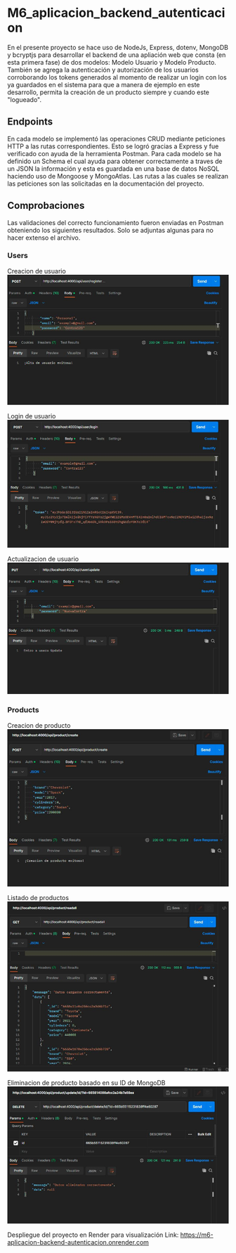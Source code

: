# M6_aplicacion_backend_autenticacion

En el presente proyecto se hace uso de NodeJs, Express, dotenv, MongoDB y bcryptjs para desarrollar
el backend de una apliación web que consta (en esta primera fase) de dos modelos: Modelo Usuario y Modelo Producto.
También se agrega la autenticación y autorización de los usuarios corroborando los tokens generados al momento de realizar un login con los ya guardados en el sistema para que a manera de ejemplo en este desarrollo, permita la creación de un producto siempre y cuando este "logueado".

<h2>Endpoints</h2>

En cada modelo se implementó las operaciones CRUD mediante peticiones HTTP a las rutas correspondientes. Esto se logró gracias a Express y fue verificado con ayuda de la herramienta Postman. Para cada modelo se ha definido un Schema el cual ayuda para obtener correctamente a traves de un JSON la información y esta es guardada en una base de datos NoSQL haciendo uso de Mongoose y MongoAtlas.
Las rutas a las cuales se realizan las peticiones son las solicitadas en la documentación del proyecto.

<h2>Comprobaciones</h2>

Las validaciones del correcto funcionamiento fueron enviadas en Postman obteniendo los siguientes resultados. Solo se adjuntas algunas para no hacer extenso el archivo.

<h3>Users</h3>

Creacion de usuario
<img src="./media/RegistroUsuario.JPG"/>

Login de usuario
<img src="./media/LoginUsuario.JPG"/>

Actualizacion de usuario
<img src="./media/ActualizacionUsuario.JPG"/>

<h3>Products</h3>

Creacion de producto
<img src="./media/CreacionProducto.JPG"/>

Listado de productos
<img src="./media/ListadoProductos.JPG"/>

Eliminacion de producto basado en su ID de MongoDB
<img src="./media/EliminacionProductoxID.JPG"/>

Despliegue del proyecto en Render para visualización
Link: https://m6-aplicacion-backend-autenticacion.onrender.com
